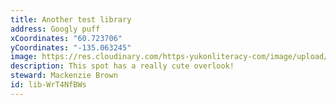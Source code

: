 ```yaml
---
title: Another test library
address: Googly puff
xCoordinates: "60.723706"
yCoordinates: "-135.063245"
image: https://res.cloudinary.com/https-yukonliteracy-com/image/upload/q_35/v1647233542/1_f0entb.jpg
description: This spot has a really cute overlook!
steward: Mackenzie Brown
id: lib-WrT4NfBWs
---
```

